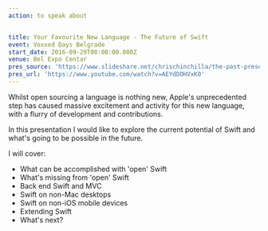 ```yaml
---
action: to speak about


title: Your Favourite New Language - The Future of Swift
event: Voxxed Days Belgrade
start_date: 2016-09-29T00:00:00.000Z
venue: Bel Expo Centar
pres_source: 'https://www.slideshare.net/chrischinchilla/the-past-present-and-future-of-swift-voxxed-belgrade-2016'
pres_url: 'https://www.youtube.com/watch?v=AEYdDOHVxK0'
---
```


Whilst open sourcing a language is nothing new, Apple's unprecedented step has caused massive excitement and activity for this new language, with a flurry of development and contributions.

In this presentation I would like to explore the current potential of Swift and what's going to be possible in the future.

I will cover:

- What can be accomplished with 'open' Swift
- What's missing from 'open' Swift
- Back end Swift and MVC
- Swift on non-Mac desktops
- Swift on non-iOS mobile devices
- Extending Swift
- What's next?

